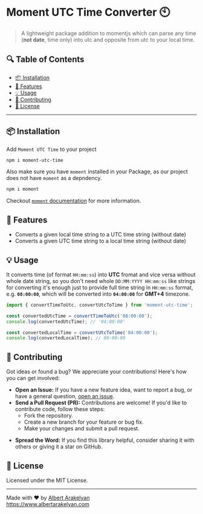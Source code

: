 # Moment UTC Time Converter 🕙

> A lightweight package addition to momentjs which can parse any time (**not date**, time only) into utc and opposite from utc to your local time.

## 🔍 Table of Contents

- [📦 Installation](#-installation)
- [🚀 Features](#-features)
- [💡 Usage](#-usage)
- [🙏 Contributing](#-contributing)
- [📄 License](#-license)

---

## 📦 Installation

Add `Moment UTC Time` to your project
```bash
npm i moment-utc-time
```
Also make sure you have `moment` installed in your Package, as our project does not have `moment` as a depndency.
```bash
npm i moment
```
Checkout [`moment` documentation](https://momentjs.com/) for more information.

## 🚀 Features

- Converts a given local time string to a UTC time string (without date)
- Converts a given UTC time string to a local time string (without date)

## 💡 Usage
It converts time (of format `HH:mm:ss`) into **UTC** fromat and vice versa without whole date string, so you don't need whole `DD:MM:YYYY HH:mm:ss` like strings for converting it's enough just to provide full time string in `HH:mm:ss` format, e.g. **`08:00:00`**, which will be converted into **`04:00:00`** for **GMT+4** timezone.
```js
import { convertTimeToUtc, convertUtcToTime } from 'moment-utc-time';

const convertedUtcTime = convertTimeToUtc('08:00:00');
console.log(convertedUtcTime); // '04:00:00'

const convertedLocalTime = convertUtcToTime('04:00:00');
console.log(convertedLocalTime); // 08:00:00
```

## 🙏 Contributing

Got ideas or found a bug? We appreciate your contributions! Here's how you can get involved:

- **Open an Issue:** If you have a new feature idea, want to report a bug, or have a general question, [open an issue](https://github.com/AlbertArakelyan/moment-utc-time/issues).
- **Send a Pull Request (PR):** Contributions are welcome! If you'd like to contribute code, follow these steps:
    - Fork the repository.
    - Create a new branch for your feature or bug fix.
    - Make your changes and submit a pull request.

[//]: # (  Please ensure that your PR adheres to the project's coding conventions and includes relevant tests.)
- **Spread the Word:** If you find this library helpful, consider sharing it with others or giving it a star on GitHub.

## 📄 License

Licensed under the MIT License.

---

Made with ❤️ by [Albert Arakelyan](https://github.com/AlbertArakelyan) <br>
https://www.albertarakelyan.com